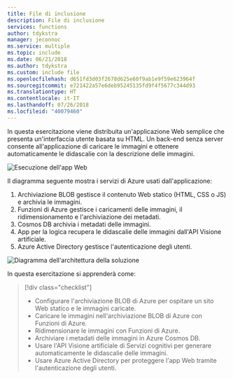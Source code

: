 ```yaml
---
title: File di inclusione
description: File di inclusione
services: functions
author: tdykstra
manager: jeconnoc
ms.service: multiple
ms.topic: include
ms.date: 06/21/2018
ms.author: tdykstra
ms.custom: include file
ms.openlocfilehash: d651fd3d03f2678d625e60f9ab1e9f59e623964f
ms.sourcegitcommit: e721422a57e6deb95245135fd9f4f5677c344d93
ms.translationtype: HT
ms.contentlocale: it-IT
ms.lasthandoff: 07/26/2018
ms.locfileid: "40079460"
---
```

In questa esercitazione viene distribuita un'applicazione Web semplice che presenta un'interfaccia utente basata su HTML. Un back-end senza server consente all'applicazione di caricare le immagini e ottenere automaticamente le didascalie con la descrizione delle immagini.

![Esecuzione dell'app Web](media/functions-first-serverless-web-app/0-app-screenshot-finished.png)

Il diagramma seguente mostra i servizi di Azure usati dall'applicazione:

1. Archiviazione BLOB gestisce il contenuto Web statico (HTML, CSS o JS) e archivia le immagini.
2. Funzioni di Azure gestisce i caricamenti delle immagini, il ridimensionamento e l'archiviazione dei metadati.
3. Cosmos DB archivia i metadati delle immagini.
4. App per la logica recupera le didascalie delle immagini dall'API Visione artificiale.
5. Azure Active Directory gestisce l'autenticazione degli utenti.

![Diagramma dell'architettura della soluzione](media/functions-first-serverless-web-app/0-architecture.jpg)

In questa esercitazione si apprenderà come:
> [!div class="checklist"]
> * Configurare l'archiviazione BLOB di Azure per ospitare un sito Web statico e le immagini caricate.
> * Caricare le immagini nell'archiviazione BLOB di Azure con Funzioni di Azure.
> * Ridimensionare le immagini con Funzioni di Azure.
> * Archiviare i metadati delle immagini in Azure Cosmos DB.
> * Usare l'API Visione artificiale di Servizi cognitivi per generare automaticamente le didascalie delle immagini.
> * Usare Azure Active Directory per proteggere l'app Web tramite l'autenticazione degli utenti.